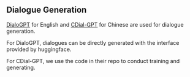 ## Dialogue Generation

[DialoGPT](https://github.com/microsoft/DialoGPT) for English and [CDial-GPT](https://github.com/thu-coai/CDial-GPT) for Chinese are used for dialogue generation. 

For DialoGPT, dialogues can be directly generated with the interface provided by huggingface.

For CDial-GPT, we use the code in their repo to conduct training and generating. 